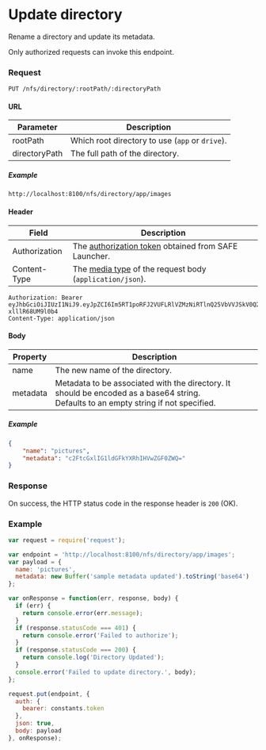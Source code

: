 # Update directory

Rename a directory and update its metadata.

Only authorized requests can invoke this endpoint.

### Request

```
PUT /nfs/directory/:rootPath/:directoryPath
```

#### URL

| Parameter | Description |
| --- | --- |
| rootPath | Which root directory to use (`app` or `drive`). |
| directoryPath | The full path of the directory. |

##### Example

```
http://localhost:8100/nfs/directory/app/images
```

#### Header

| Field | Description |
| --- | --- |
| Authorization | The [authorization token](/auth) obtained from SAFE Launcher. |
| Content-Type | The [media type](https://www.iana.org/assignments/media-types/media-types.xhtml) of the request body (`application/json`). |

```
Authorization: Bearer eyJhbGciOiJIUzI1NiJ9.eyJpZCI6Im5RT1poRFJ2VUFLRlVZMzNiRTlnQ25VbVVJSkV0Q2lmYk4zYjE1dXZ2TlU9In0.OTKcHQ9VUKYzBXH_MqeWR4UcHFJV-xlllR68UM9l0b4
Content-Type: application/json
```

#### Body

| Property | Description |
| --- | --- |
| name | The new name of the directory. |
| metadata | Metadata to be associated with the directory. It should be encoded as a base64 string.<br>Defaults to an empty string if not specified. |

##### Example

```json
{
	"name": "pictures",
	"metadata": "c2FtcGxlIG1ldGFkYXRhIHVwZGF0ZWQ="
}
```

### Response

On success, the HTTP status code in the response header is `200` (OK).

### Example

```js
var request = require('request');

var endpoint = 'http://localhost:8100/nfs/directory/app/images';
var payload = {
  name: 'pictures',
  metadata: new Buffer('sample metadata updated').toString('base64')
};

var onResponse = function(err, response, body) {
  if (err) {
    return console.error(err.message);
  }
  if (response.statusCode === 401) {
    return console.error('Failed to authorize');
  }
  if (response.statusCode === 200) {
    return console.log('Directory Updated');
  }
  console.error('Failed to update directory.', body);
};

request.put(endpoint, {
  auth: {
    bearer: constants.token
  },
  json: true,
  body: payload
}, onResponse);
```
